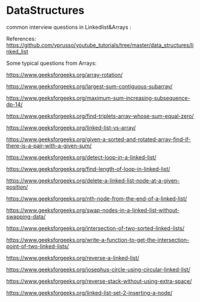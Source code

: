 # DataStructures
common interview questions in Linkedlist&Arrays :

References:
https://github.com/vprusso/youtube_tutorials/tree/master/data_structures/linked_list

Some typical questions from Arrays:

https://www.geeksforgeeks.org/array-rotation/

https://www.geeksforgeeks.org/largest-sum-contiguous-subarray/

https://www.geeksforgeeks.org/maximum-sum-increasing-subsequence-dp-14/

https://www.geeksforgeeks.org/find-triplets-array-whose-sum-equal-zero/

https://www.geeksforgeeks.org/linked-list-vs-array/

https://www.geeksforgeeks.org/given-a-sorted-and-rotated-array-find-if-there-is-a-pair-with-a-given-sum/

https://www.geeksforgeeks.org/detect-loop-in-a-linked-list/

https://www.geeksforgeeks.org/find-length-of-loop-in-linked-list/

https://www.geeksforgeeks.org/delete-a-linked-list-node-at-a-given-position/

https://www.geeksforgeeks.org/nth-node-from-the-end-of-a-linked-list/

https://www.geeksforgeeks.org/swap-nodes-in-a-linked-list-without-swapping-data/

https://www.geeksforgeeks.org/intersection-of-two-sorted-linked-lists/

https://www.geeksforgeeks.org/write-a-function-to-get-the-intersection-point-of-two-linked-lists/

https://www.geeksforgeeks.org/reverse-a-linked-list/

https://www.geeksforgeeks.org/josephus-circle-using-circular-linked-list/

https://www.geeksforgeeks.org/reverse-stack-without-using-extra-space/

https://www.geeksforgeeks.org/linked-list-set-2-inserting-a-node/

